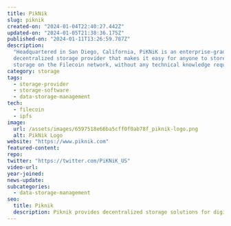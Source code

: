 ```yaml
---
title: PikNik
slug: piknik
created-on: "2024-01-04T22:40:27.442Z"
updated-on: "2024-01-05T21:38:36.175Z"
published-on: "2024-01-11T13:26:59.787Z"
description:
  "Headquartered in San Diego, California, PiKNiK is an enterprise-grade
  decentralized storage provider that makes it easy for anyone to store and provide
  storage on the Filecoin network, without any technical knowledge required."
category: storage
tags:
  - storage-provider
  - storage-software
  - data-storage-management
tech:
  - filecoin
  - ipfs
image:
  url: /assets/images/6597518e66ba5cff0f0ab78f_piknik-logo.png
  alt: PikNik Logo
website: "https://www.piknik.com"
featured-content:
repo:
twitter: "https://twitter.com/PiKNiK_US"
video-url:
year-joined:
news-update:
subcategories:
  - data-storage-management
seo:
  title: Piknik
  description: Piknik provides decentralized storage solutions for digital media.
---
```

